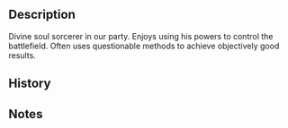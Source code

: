 ## Description
Divine soul sorcerer in our party. Enjoys using his powers to control the battlefield. Often uses questionable methods to achieve objectively good results.


## History


## Notes
